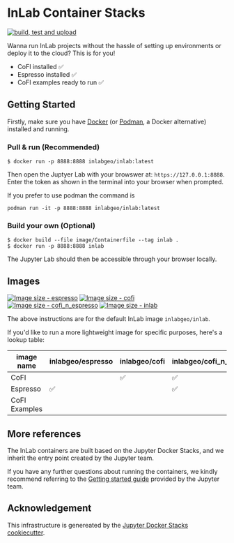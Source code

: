 # InLab Container Stacks

[![build, test and upload](https://img.shields.io/github/actions/workflow/status/inlab-geo/inlab-containers/docker.yml?branch=main&logo=githubactions&style=flat-square&color=31CB00&labelColor=f8f9fa&label=build,%20test%20and%20upload)](https://github.com/inlab-geo/inlab-containers/actions/workflows/docker.yml)

Wanna run InLab projects without the hassle of setting up environments or deploy it to the cloud? This is for you!

- CoFI installed ✅
- Espresso installed ✅
- CoFI examples ready to run ✅

## Getting Started

Firstly, make sure you have [Docker](https://docs.docker.com/get-docker/) 
(or [Podman](https://podman.io/getting-started/), a Docker alternative) 
installed and running. 

### Pull & run (Recommended)

```console
$ docker run -p 8888:8888 inlabgeo/inlab:latest
```

Then open the Juptyer Lab with your browswer at: `https://127.0.0.1:8888`. Enter the token as shown in the terminal into your browser when prompted.

If you prefer to use podman the command is

```
podman run -it -p 8888:8888 inlabgeo/inlab:latest
```

### Build your own (Optional)

```console
$ docker build --file image/Containerfile --tag inlab .
$ docker run -p 8888:8888 inlab
```

The Jupyter Lab should then be accessible through your browser locally.

## Images

[![Image size - espresso](https://img.shields.io/docker/image-size/inlabgeo/espresso?color=ADD7F6&label=espresso&logo=docker&style=flat-square&labelColor=f8f9fa)](https://hub.docker.com/r/inlabgeo/espresso)
[![Image size - cofi](https://img.shields.io/docker/image-size/inlabgeo/cofi?color=87BFFF&label=cofi&logo=docker&style=flat-square&labelColor=f8f9fa)](https://hub.docker.com/r/inlabgeo/cofi)
[![Image size - cofi_n_espresso](https://img.shields.io/docker/image-size/inlabgeo/cofi_n_espresso?color=3F8EFC&label=cofi_n_espresso&logo=docker&style=flat-square&labelColor=f8f9fa)](https://hub.docker.com/r/inlabgeo/cofi_n_espresso)
[![Image size - inlab](https://img.shields.io/docker/image-size/inlabgeo/inlab?color=2667FF&label=inlab&logo=docker&style=flat-square&labelColor=f8f9fa)](https://hub.docker.com/r/inlabgeo/inlab)

The above instructions are for the default InLab image `inlabgeo/inlab`.

If you'd like to run a more lightweight image for specific purposes, here's a lookup table:

image name | inlabgeo/espresso | inlabgeo/cofi | inlabgeo/cofi_n_espresso | inlabgeo/inlab
---------- | ------------- | ----------------- | ------------------------ | --------------
CoFI       | | ✅ | ✅ | ✅ 
Espresso   | ✅ | | ✅ | ✅ 
CoFI Examples | | | | ✅ 

## More references

The InLab containers are built based on the Jupyter Docker Stacks, and we inherit the 
entry point created by the Jupyter team. 

If you have any further questions about running
the containers, we kindly recommend referring to the
[Getting started guide](https://github.com/jupyter/docker-stacks/tree/main#quick-start)
provided by the Jupyter team.

## Acknowledgement

This infrastructure is genereated by the 
[Jupyter Docker Stacks cookiecutter](https://github.com/jupyter/cookiecutter-docker-stacks).
